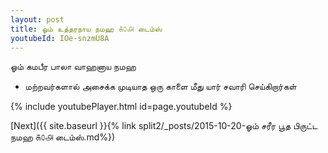```yaml
---
layout: post
title: ஓம் உத்தரநாய நமஹ ௧௦௮ டைம்ஸ்
youtubeId: IOe-snzmU8A
---
```

 
 
 ஓம் கமபீர பாலா வாஹனாய நமஹ  
 
 -  மற்றவர்களால் அசைக்க முடியாத ஒரு காளை மீது யார் சவாரி செய்கிறார்கள் 
 
  
 
  
 
 
 
 
 
 


{% include youtubePlayer.html id=page.youtubeId %}
 
[Next]({{ site.baseurl }}{% link  split2/_posts/2015-10-20-ஓம் சரீர பூத பிருட்ட நமஹ ௧௦௮ டைம்ஸ்.md%})
 
